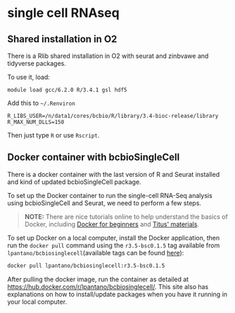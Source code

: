 # single cell RNAseq

## Shared installation in O2

There is a Rlib shared installation in O2 with seurat and zinbvawe and tidyverse packages.

To use it, load:

```
module load gcc/6.2.0 R/3.4.1 gsl hdf5
```

Add this to `~/.Renviron`

```
R_LIBS_USER=/n/data1/cores/bcbio/R/library/3.4-bioc-release/library
R_MAX_NUM_DLLS=150
```

Then just type `R` or use `Rscript`.

## Docker container with bcbioSingleCell

There is a docker container with the last version of R and Seurat installed and kind of updated bcbioSingleCell package.

To set up the Docker container to run the single-cell RNA-Seq analysis using bcbioSingleCell and Seurat, we need to perform a few steps. 

> **NOTE:** There are nice tutorials online to help understand the basics of Docker, including [Docker for beginners](https://docker-curriculum.com) and [Titus' materials](http://angus.readthedocs.io/en/2016/week3/CTB_docker.html).

To set up Docker on a local computer, install the Docker application, then run the `docker pull` command using the `r3.5-bsc0.1.5` tag available from `lpantano/bcbiosinglecell`(available tags can be found [here](https://hub.docker.com/r/lpantano/bcbiosinglecell/tags/)):

```bash
docker pull lpantano/bcbiosinglecell:r3.5-bsc0.1.5
```

After pulling the docker image, run the container as detailed at https://hub.docker.com/r/lpantano/bcbiosinglecell/. This site also has explanations on how to install/update packages when you have it running in your local computer.
